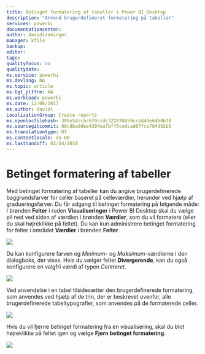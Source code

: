 ```yaml
---
title: Betinget formatering af tabeller i Power BI Desktop
description: "Anvend brugerdefineret formatering på tabeller"
services: powerbi
documentationcenter: 
author: davidiseminger
manager: kfile
backup: 
editor: 
tags: 
qualityfocus: no
qualitydate: 
ms.service: powerbi
ms.devlang: NA
ms.topic: article
ms.tgt_pltfrm: NA
ms.workload: powerbi
ms.date: 12/06/2017
ms.author: davidi
LocalizationGroup: Create reports
ms.openlocfilehash: 30be54ccbc6f0ccdc322070d59ccb44de6460b78
ms.sourcegitcommit: 88c8ba8dee4384ea7bff5cedcad67fce784d92b0
ms.translationtype: HT
ms.contentlocale: da-DK
ms.lasthandoff: 02/24/2018
---
```

# <a name="conditional-formatting-in-tables"></a>Betinget formatering af tabeller
Med betinget formatering af tabeller kan du angive brugerdefinerede baggrundsfarver for celler baseret på celleværdier, herunder ved hjælp af gradueringsfarver. Du får adgang til betinget formatering på følgende måde: I brønden **Felter** i ruden **Visualiseringer** i Power BI Desktop skal du vælge pil ned ved siden af værdien i brønden **Værdier**, som du vil formatere (eller du skal højreklikke på feltet). Du kan kun administrere betinget formatering for felter i området **Værdier** i brønden **Felter**.

![](media/desktop-conditional-table-formatting/table-formatting_1.png)

Du kan konfigurere farven og *Minimum*- og *Maksimum*-værdierne i den dialogboks, der vises. Hvis du vælger feltet **Divergerende**, kan du også konfigurere en valgfri værdi af typen *Centreret*.

![](media/desktop-conditional-table-formatting/table-formatting_2.png)

Ved anvendelse i en tabel tilsidesætter den brugerdefinerede formatering, som anvendes ved hjælp af de trin, der er beskrevet ovenfor, alle brugerdefinerede tabeltypografier, som anvendes på de formaterede celler.

![](media/desktop-conditional-table-formatting/table-formatting_3.png)

Hvis du vil fjerne betinget formatering fra en visualisering, skal du blot højreklikke på feltet igen og vælge **Fjern betinget formatering**.

![](media/desktop-conditional-table-formatting/table-formatting_4.png)

